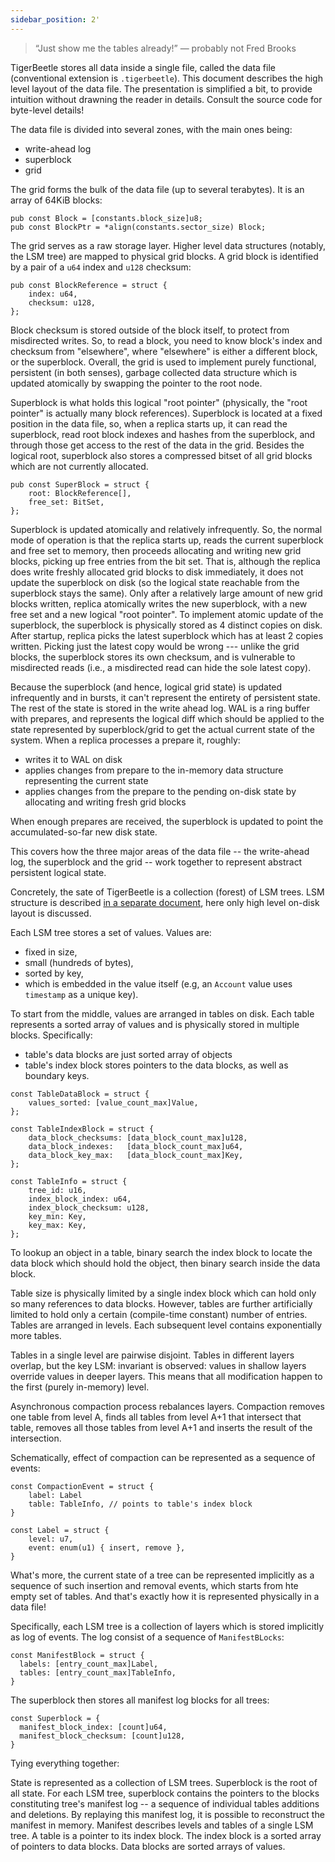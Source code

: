 ```yaml
---
sidebar_position: 2'
---
```


> “Just show me the tables already!”
> — probably not Fred Brooks

TigerBeetle stores all data inside a single file, called the data file (conventional extension is
`.tigerbeetle`). This document describes the high level layout of the data file. The presentation is
simplified a bit, to provide intuition without drawning the reader in details. Consult the source
code for byte-level details!

The data file is divided into several zones, with the main ones being:

- write-ahead log
- superblock
- grid

The grid forms the bulk of the data file (up to several terabytes). It is an array of 64KiB blocks:

```zig
pub const Block = [constants.block_size]u8;
pub const BlockPtr = *align(constants.sector_size) Block;
```

The grid serves as a raw storage layer. Higher level data structures (notably, the LSM tree) are
mapped to physical grid blocks. A grid block is identified by a pair of a `u64` index and `u128`
checksum:

```zig
pub const BlockReference = struct {
    index: u64,
    checksum: u128,
};
```

Block checksum is stored outside of the block itself, to protect from misdirected writes. So, to
read a block, you need to know block's index and checksum from "elsewhere", where "elsewhere" is
either a different block, or the superblock. Overall, the grid is used to implement purely
functional, persistent (in both senses), garbage collected data structure which is updated
atomically by swapping the pointer to the root node.

Superblock is what holds this logical "root pointer" (physically, the "root pointer" is actually
many block references). Superblock is located at a fixed position in the data file, so, when a
replica starts up, it can read the superblock, read root block indexes and hashes from the
superblock, and through those get access to the rest of the data in the grid. Besides the logical
root, superblock also stores a compressed bitset of all grid blocks which are not currently
allocated.

```zig
pub const SuperBlock = struct {
    root: BlockReference[],
    free_set: BitSet,
};
```

Superblock is updated atomically and relatively infrequently. So, the normal mode of operation is
that the replica starts up, reads the current superblock and free set to memory, then proceeds
allocating and writing new grid blocks, picking up free entries from the bit set. That is, although
the replica does write freshly allocated grid blocks to disk immediately, it does not update the
superblock on disk (so the logical state reachable from the superblock stays the same). Only after a
relatively large amount of new grid blocks written, replica atomically writes the new superblock,
with a new free set and a new logical "root pointer". To implement atomic update of the superblock,
the superblock is physically stored as 4 distinct copies on disk. After startup, replica picks the
latest superblock which has at least 2 copies written. Picking just the latest copy would be wrong
--- unlike the grid blocks, the superblock stores its own checksum, and is vulnerable to misdirected
reads (i.e., a misdirected read can hide the sole latest copy).

Because the superblock (and hence, logical grid state) is updated infrequently and in bursts, it
can't represent the entirety of persistent state. The rest of the state is stored in the write ahead
log. WAL is a ring buffer with prepares, and represents the logical diff which should be applied to
the state represented by superblock/grid to get the actual current state of the system. When a
replica processes a prepare it, roughly:

* writes it to WAL on disk
* applies changes from prepare to the in-memory data structure representing the current state
* applies changes from the prepare to the pending on-disk state by allocating and writing fresh grid
  blocks

When enough prepares are received, the superblock is updated to point the accumulated-so-far new
disk state.

This covers how the three major areas of the data file -- the write-ahead log, the superblock and
the grid -- work together to represent abstract persistent logical state.

Concretely, the sate of TigerBeetle is a collection (forest) of LSM trees. LSM structure is
described [in a separate document](./lsm.md), here only high level on-disk layout is discussed.

Each LSM tree stores a set of values. Values are:

* fixed in size,
* small (hundreds of bytes),
* sorted by key,
* which is embedded in the value itself (e.g, an `Account` value uses `timestamp` as a unique key).

To start from the middle, values are arranged in tables on disk. Each table represents a sorted
array of values and is physically stored in multiple blocks. Specifically:

* table's data blocks are just sorted array of objects
* table's index block stores pointers to the data blocks, as well as boundary keys.

```zig
const TableDataBlock = struct {
    values_sorted: [value_count_max]Value,
};

const TableIndexBlock = struct {
    data_block_checksums: [data_block_count_max]u128,
    data_block_indexes:   [data_block_count_max]u64,
    data_block_key_max:   [data_block_count_max]Key,
};

const TableInfo = struct {
    tree_id: u16,
    index_block_index: u64,
    index_block_checksum: u128,
    key_min: Key,
    key_max: Key,
};
```

To lookup an object in a table, binary search the index block to locate the data block which should
hold the object, then binary search inside the data block.

Table size is physically limited by a single index block which can hold only so many references to
data blocks. However, tables are further artificially limited to hold only a certain (compile-time
constant) number of entries. Tables are arranged in levels. Each subsequent level contains
exponentially more tables.

Tables in a single level are pairwise disjoint. Tables in different layers overlap, but the key LSM:
invariant is observed: values in shallow layers override values in deeper layers. This means that
all modification happen to the first (purely in-memory) level.

Asynchronous compaction process rebalances layers. Compaction removes one table from level A, finds
all tables from level A+1 that intersect that table, removes all those tables from level A+1 and
inserts the result of the intersection.

Schematically, effect of compaction can be represented as a sequence of events:

```zig
const CompactionEvent = struct {
    label: Label
    table: TableInfo, // points to table's index block
}

const Label = struct {
    level: u7,
    event: enum(u1) { insert, remove },
}
```

What's more, the current state of a tree can be represented implicitly as a sequence of such
insertion and removal events, which starts from hte empty set of tables.  And that's exactly how it
is represented physically in a data file!

Specifically, each LSM tree is a collection of layers which is stored implicitly as log of events.
The log consist of a sequence of `ManifestBLocks`:

```zig
const ManifestBlock = struct {
  labels: [entry_count_max]Label,
  tables: [entry_count_max]TableInfo,
}
```

The superblock then stores all manifest log blocks for all trees:

```zig
const Superblock = {
  manifest_block_index: [count]u64,
  manifest_block_checksum: [count]u128,
}
```

Tying everything together:

State is represented as a collection of LSM trees. Superblock is the root of all state. For each LSM
tree, superblock contains the pointers to the blocks constituting tree's manifest log -- a sequence
of individual tables additions and deletions. By replaying this manifest log, it is possible to
reconstruct the manifest in memory. Manifest describes levels and tables of a single LSM tree. A
table is a pointer to its index block. The index block is a sorted array of pointers to data blocks.
Data blocks are sorted arrays of values. 
